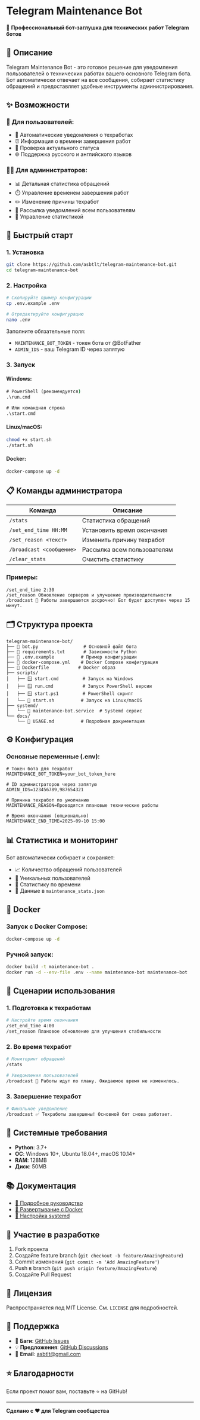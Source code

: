 # Telegram Maintenance Bot

🔧 **Профессиональный бот-заглушка для технических работ Telegram ботов**

## 📖 Описание

Telegram Maintenance Bot - это готовое решение для уведомления пользователей о технических работах вашего основного Telegram бота. Бот автоматически отвечает на все сообщения, собирает статистику обращений и предоставляет удобные инструменты администрирования.

## ✨ Возможности

### 👥 Для пользователей:
- 🔔 Автоматические уведомления о техработах
- ⏰ Информация о времени завершения работ  
- 🔄 Проверка актуального статуса
- 🌐 Поддержка русского и английского языков

### 👨‍💼 Для администраторов:
- 📊 Детальная статистика обращений
- ⏱️ Управление временем завершения работ
- ✏️ Изменение причины техработ
- 📢 Рассылка уведомлений всем пользователям
- 🧹 Управление статистикой

## 🚀 Быстрый старт

### 1. Установка

```bash
git clone https://github.com/asbtlt/telegram-maintenance-bot.git
cd telegram-maintenance-bot
```

### 2. Настройка

```bash
# Скопируйте пример конфигурации
cp .env.example .env

# Отредактируйте конфигурацию
nano .env
```

Заполните обязательные поля:
- `MAINTENANCE_BOT_TOKEN` - токен бота от @BotFather
- `ADMIN_IDS` - ваш Telegram ID через запятую

### 3. Запуск

#### Windows:
```cmd
# PowerShell (рекомендуется)
.\run.cmd

# Или командная строка
.\start.cmd
```

#### Linux/macOS:
```bash
chmod +x start.sh
./start.sh
```

#### Docker:
```bash
docker-compose up -d
```

## 📋 Команды администратора

| Команда | Описание |
|---------|----------|
| `/stats` | Статистика обращений |
| `/set_end_time HH:MM` | Установить время окончания |
| `/set_reason <текст>` | Изменить причину техработ |
| `/broadcast <сообщение>` | Рассылка всем пользователям |
| `/clear_stats` | Очистить статистику |
    
### Примеры:
```
/set_end_time 2:30
/set_reason Обновление серверов и улучшение производительности
/broadcast 🔧 Работы завершаются досрочно! Бот будет доступен через 15 минут.
```

## 🗂️ Структура проекта

```
telegram-maintenance-bot/
├── 📄 bot.py                 # Основной файл бота
├── 📄 requirements.txt       # Зависимости Python
├── 📄 .env.example          # Пример конфигурации
├── 📄 docker-compose.yml    # Docker Compose конфигурация
├── 📄 Dockerfile           # Docker образ
├── scripts/
│   ├── 🪟 start.cmd         # Запуск на Windows
│   ├── 🪟 run.cmd           # Запуск PowerShell версии
│   ├── 🪟 start.ps1         # PowerShell скрипт
│   └── 🐧 start.sh          # Запуск на Linux/macOS
├── systemd/
│   └── 📄 maintenance-bot.service  # Systemd сервис
└── docs/
    └── 📄 USAGE.md          # Подробная документация
```

## ⚙️ Конфигурация

### Основные переменные (.env):

```env
# Токен бота для техработ
MAINTENANCE_BOT_TOKEN=your_bot_token_here

# ID администраторов через запятую
ADMIN_IDS=123456789,987654321

# Причина техработ по умолчанию
MAINTENANCE_REASON=Проводятся плановые технические работы

# Время окончания (опционально)
MAINTENANCE_END_TIME=2025-09-10 15:00
```

## 📊 Статистика и мониторинг

Бот автоматически собирает и сохраняет:
- 📈 Количество обращений пользователей
- 👥 Уникальных пользователей
- 📅 Статистику по времени
- 💾 Данные в `maintenance_stats.json`

## 🐳 Docker

### Запуск с Docker Compose:
```bash
docker-compose up -d
```

### Ручной запуск:
```bash
docker build -t maintenance-bot .
docker run -d --env-file .env --name maintenance-bot maintenance-bot
```

## 🔄 Сценарии использования

### 1. Подготовка к техработам
```bash
# Настройте время окончания
/set_end_time 4:00
/set_reason Плановое обновление для улучшения стабильности
```

### 2. Во время техработ
```bash
# Мониторинг обращений
/stats

# Уведомления пользователей
/broadcast 🔧 Работы идут по плану. Ожидаемое время не изменилось.
```

### 3. Завершение техработ
```bash
# Финальное уведомление
/broadcast ✅ Техработы завершены! Основной бот снова работает.
```

## 🔧 Системные требования

- **Python**: 3.7+
- **ОС**: Windows 10+, Ubuntu 18.04+, macOS 10.14+
- **RAM**: 128MB
- **Диск**: 50MB

## 📚 Документация

- [📖 Подробное руководство](docs/USAGE.md)
- [🐳 Развертывание с Docker](docs/DOCKER.md)
- [🔧 Настройка systemd](docs/SYSTEMD.md)

## 🤝 Участие в разработке

1. Fork проекта
2. Создайте feature branch (`git checkout -b feature/AmazingFeature`)
3. Commit изменения (`git commit -m 'Add AmazingFeature'`)
4. Push в branch (`git push origin feature/AmazingFeature`)
5. Создайте Pull Request

## 📝 Лицензия

Распространяется под MIT License. См. `LICENSE` для подробностей.

## 💬 Поддержка

- 🐛 **Баги**: [GitHub Issues](https://github.com/asbtlt/telegram-maintenance-bot/issues)
- 💡 **Предложения**: [GitHub Discussions](https://github.com/asbtlt/telegram-maintenance-bot/discussions)
- 📧 **Email**: asbtlt@gmail.com

## ⭐ Благодарности

Если проект помог вам, поставьте ⭐ на GitHub!

---

**Сделано с ❤️ для Telegram сообщества**
